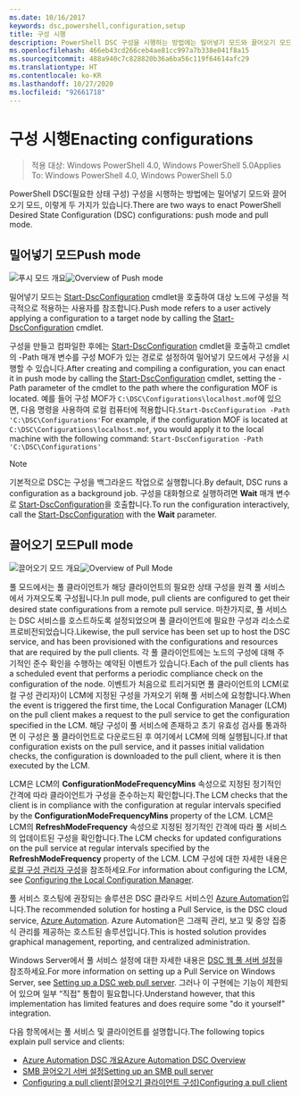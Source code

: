 ```yaml
---
ms.date: 10/16/2017
keywords: dsc,powershell,configuration,setup
title: 구성 시행
description: PowerShell DSC 구성을 시행하는 방법에는 밀어넣기 모드와 끌어오기 모드의 두 가지가 있습니다.
ms.openlocfilehash: 466eb43cd266ceb4ae81cc997a7b338e041f8a15
ms.sourcegitcommit: 488a940c7c828820b36a6ba56c119f64614afc29
ms.translationtype: HT
ms.contentlocale: ko-KR
ms.lasthandoff: 10/27/2020
ms.locfileid: "92661718"
---
```

# <a name="enacting-configurations"></a><span data-ttu-id="7cc96-104">구성 시행</span><span class="sxs-lookup"><span data-stu-id="7cc96-104">Enacting configurations</span></span>

> <span data-ttu-id="7cc96-105">적용 대상: Windows PowerShell 4.0, Windows PowerShell 5.0</span><span class="sxs-lookup"><span data-stu-id="7cc96-105">Applies To: Windows PowerShell 4.0, Windows PowerShell 5.0</span></span>

<span data-ttu-id="7cc96-106">PowerShell DSC(필요한 상태 구성) 구성을 시행하는 방법에는 밀어넣기 모드와 끌어오기 모드, 이렇게 두 가지가 있습니다.</span><span class="sxs-lookup"><span data-stu-id="7cc96-106">There are two ways to enact PowerShell Desired State Configuration (DSC) configurations: push mode and pull mode.</span></span>

## <a name="push-mode"></a><span data-ttu-id="7cc96-107">밀어넣기 모드</span><span class="sxs-lookup"><span data-stu-id="7cc96-107">Push mode</span></span>

<span data-ttu-id="7cc96-108">![푸시 모드 개요](media/enactingConfigurations/pushModel.png "밀어넣기 모드 작동 방식")</span><span class="sxs-lookup"><span data-stu-id="7cc96-108">![Overview of Push mode](media/enactingConfigurations/pushModel.png "How push mode works")</span></span>

<span data-ttu-id="7cc96-109">밀어넣기 모드는 [Start-DscConfiguration](/powershell/module/psdesiredstateconfiguration/start-dscconfiguration) cmdlet을 호출하여 대상 노드에 구성을 적극적으로 적용하는 사용자를 참조합니다.</span><span class="sxs-lookup"><span data-stu-id="7cc96-109">Push mode refers to a user actively applying a configuration to a target node by calling the [Start-DscConfiguration](/powershell/module/psdesiredstateconfiguration/start-dscconfiguration) cmdlet.</span></span>

<span data-ttu-id="7cc96-110">구성을 만들고 컴파일한 후에는 [Start-DscConfiguration](/powershell/module/psdesiredstateconfiguration/start-dscconfiguration) cmdlet을 호출하고 cmdlet의 -Path 매개 변수를 구성 MOF가 있는 경로로 설정하여 밀어넣기 모드에서 구성을 시행할 수 있습니다.</span><span class="sxs-lookup"><span data-stu-id="7cc96-110">After creating and compiling a configuration, you can enact it in push mode by calling the [Start-DscConfiguration](/powershell/module/psdesiredstateconfiguration/start-dscconfiguration) cmdlet, setting the -Path parameter of the cmdlet to the path where the configuration MOF is located.</span></span> <span data-ttu-id="7cc96-111">예를 들어 구성 MOF가 `C:\DSC\Configurations\localhost.mof`에 있으면, 다음 명령을 사용하여 로컬 컴퓨터에 적용합니다.`Start-DscConfiguration -Path 'C:\DSC\Configurations'`</span><span class="sxs-lookup"><span data-stu-id="7cc96-111">For example, if the configuration MOF is located at `C:\DSC\Configurations\localhost.mof`, you would apply it to the local machine with the following command: `Start-DscConfiguration -Path 'C:\DSC\Configurations'`</span></span>

> [!NOTE]
> <span data-ttu-id="7cc96-112">기본적으로 DSC는 구성을 백그라운드 작업으로 실행합니다.</span><span class="sxs-lookup"><span data-stu-id="7cc96-112">By default, DSC runs a configuration as a background job.</span></span> <span data-ttu-id="7cc96-113">구성을 대화형으로 실행하려면 **Wait** 매개 변수로 [Start-DscConfiguration](/powershell/module/psdesiredstateconfiguration/start-dscconfiguration)을 호출합니다.</span><span class="sxs-lookup"><span data-stu-id="7cc96-113">To run the configuration interactively, call the [Start-DscConfiguration](/powershell/module/psdesiredstateconfiguration/start-dscconfiguration) with the **Wait** parameter.</span></span>

## <a name="pull-mode"></a><span data-ttu-id="7cc96-114">끌어오기 모드</span><span class="sxs-lookup"><span data-stu-id="7cc96-114">Pull mode</span></span>

<span data-ttu-id="7cc96-115">![끌어오기 모드 개요](media/enactingConfigurations/pullModel.png "끌어오기 모드 작동 방식")</span><span class="sxs-lookup"><span data-stu-id="7cc96-115">![Overview of Pull Mode](media/enactingConfigurations/pullModel.png "How pull mode works")</span></span>

<span data-ttu-id="7cc96-116">풀 모드에서는 풀 클라이언트가 해당 클라이언트의 필요한 상태 구성을 원격 풀 서비스에서 가져오도록 구성됩니다.</span><span class="sxs-lookup"><span data-stu-id="7cc96-116">In pull mode, pull clients are configured to get their desired state configurations from a remote pull service.</span></span> <span data-ttu-id="7cc96-117">마찬가지로, 풀 서비스는 DSC 서비스를 호스트하도록 설정되었으며 풀 클라이언트에 필요한 구성과 리소스로 프로비전되었습니다.</span><span class="sxs-lookup"><span data-stu-id="7cc96-117">Likewise, the pull service has been set up to host the DSC service, and has been provisioned with the configurations and resources that are required by the pull clients.</span></span> <span data-ttu-id="7cc96-118">각 풀 클라이언트에는 노드의 구성에 대해 주기적인 준수 확인을 수행하는 예약된 이벤트가 있습니다.</span><span class="sxs-lookup"><span data-stu-id="7cc96-118">Each of the pull clients has a scheduled event that performs a periodic compliance check on the configuration of the node.</span></span> <span data-ttu-id="7cc96-119">이벤트가 처음으로 트리거되면 풀 클라이언트의 LCM(로컬 구성 관리자)이 LCM에 지정된 구성을 가져오기 위해 풀 서비스에 요청합니다.</span><span class="sxs-lookup"><span data-stu-id="7cc96-119">When the event is triggered the first time, the Local Configuration Manager (LCM) on the pull client makes a request to the pull service to get the configuration specified in the LCM.</span></span> <span data-ttu-id="7cc96-120">해당 구성이 풀 서비스에 존재하고 초기 유효성 검사를 통과하면 이 구성은 풀 클라이언트로 다운로드된 후 여기에서 LCM에 의해 실행됩니다.</span><span class="sxs-lookup"><span data-stu-id="7cc96-120">If that configuration exists on the pull service, and it passes initial validation checks, the configuration is downloaded to the pull client, where it is then executed by the LCM.</span></span>

<span data-ttu-id="7cc96-121">LCM은 LCM의 **ConfigurationModeFrequencyMins** 속성으로 지정된 정기적인 간격에 따라 클라이언트가 구성을 준수하는지 확인합니다.</span><span class="sxs-lookup"><span data-stu-id="7cc96-121">The LCM checks that the client is in compliance with the configuration at regular intervals specified by the **ConfigurationModeFrequencyMins** property of the LCM.</span></span> <span data-ttu-id="7cc96-122">LCM은 LCM의 **RefreshModeFrequency** 속성으로 지정된 정기적인 간격에 따라 풀 서비스의 업데이트된 구성을 확인합니다.</span><span class="sxs-lookup"><span data-stu-id="7cc96-122">The LCM checks for updated configurations on the pull service at regular intervals specified by the **RefreshModeFrequency** property of the LCM.</span></span> <span data-ttu-id="7cc96-123">LCM 구성에 대한 자세한 내용은 [로컬 구성 관리자 구성](../managing-nodes/metaConfig.md)을 참조하세요.</span><span class="sxs-lookup"><span data-stu-id="7cc96-123">For information about configuring the LCM, see [Configuring the Local Configuration Manager](../managing-nodes/metaConfig.md).</span></span>

<span data-ttu-id="7cc96-124">풀 서비스 호스팅에 권장되는 솔루션은 DSC 클라우드 서비스인 [Azure Automation](https://azure.microsoft.com/services/automation/)입니다.</span><span class="sxs-lookup"><span data-stu-id="7cc96-124">The recommended solution for hosting a Pull Service, is the DSC cloud service, [Azure Automation](https://azure.microsoft.com/services/automation/).</span></span> <span data-ttu-id="7cc96-125">Azure Automation은 그래픽 관리, 보고 및 중앙 집중식 관리를 제공하는 호스트된 솔루션입니다.</span><span class="sxs-lookup"><span data-stu-id="7cc96-125">This is hosted solution provides graphical management, reporting, and centralized administration.</span></span>

<span data-ttu-id="7cc96-126">Windows Server에서 풀 서비스 설정에 대한 자세한 내용은 [DSC 웹 풀 서버 설정](pullServer.md)을 참조하세요.</span><span class="sxs-lookup"><span data-stu-id="7cc96-126">For more information on setting up a Pull Service on Windows Server, see [Setting up a DSC web pull server](pullServer.md).</span></span> <span data-ttu-id="7cc96-127">그러나 이 구현에는 기능이 제한되어 있으며 일부 “직접” 통합이 필요합니다.</span><span class="sxs-lookup"><span data-stu-id="7cc96-127">Understand however, that this implementation has limited features and does require some "do it yourself" integration.</span></span>

<span data-ttu-id="7cc96-128">다음 항목에서는 풀 서비스 및 클라이언트를 설명합니다.</span><span class="sxs-lookup"><span data-stu-id="7cc96-128">The following topics explain pull service and clients:</span></span>

- [<span data-ttu-id="7cc96-129">Azure Automation DSC 개요</span><span class="sxs-lookup"><span data-stu-id="7cc96-129">Azure Automation DSC Overview</span></span>](/azure/automation/automation-dsc-overview)
- [<span data-ttu-id="7cc96-130">SMB 끌어오기 서버 설정</span><span class="sxs-lookup"><span data-stu-id="7cc96-130">Setting up an SMB pull server</span></span>](pullServerSMB.md)
- [<span data-ttu-id="7cc96-131">Configuring a pull client(끌어오기 클라이언트 구성)</span><span class="sxs-lookup"><span data-stu-id="7cc96-131">Configuring a pull client</span></span>](pullClientConfigID.md)
